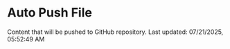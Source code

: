 # Auto Push File

Content that will be pushed to GitHub repository.
Last updated: 07/21/2025, 05:52:49 AM